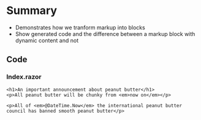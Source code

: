 # Summary

- Demonstrates how we tranform markup into blocks
- Show generated code and the difference between a markup block with dynamic content and not

## Code

### Index.razor

```razor
<h1>An important announcement about peanut butter</h1>
<p>All peanut butter will be chunky from <em>now on</em></p>

<p>All of <em>@DateTime.Now</em> the international peanut butter council has banned smooth peanut butter</p>
```
